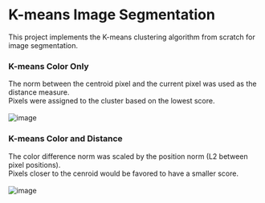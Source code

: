 # K-means Image Segmentation
This project implements the K-means clustering algorithm from scratch for image segmentation.
### K-means Color Only
The norm between the centroid pixel and the current pixel was used as the distance measure. </br>
Pixels were assigned to the cluster based on the lowest score. </br> </br>
![image](https://github.com/XDDz123/k-means-segmentation/assets/20507222/b720c894-a028-43d2-8a1e-f882384402c4)
### K-means Color and Distance
The color difference norm was scaled by the position norm (L2 between pixel positions). </br>
Pixels closer to the cenroid would be favored to have a smaller score. </br> </br>
![image](https://github.com/XDDz123/k-means-segmentation/assets/20507222/d04123dc-fce0-4025-b159-f5d9b46d7fe8)
